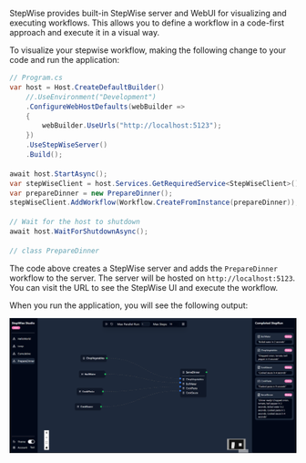 StepWise provides built-in StepWise server and WebUI for visualizing and executing workflows. This allows you to define a workflow in a code-first approach and execute it in a visual way.

To visualize your stepwise workflow, making the following change to your code and run the application:

```csharp
// Program.cs
var host = Host.CreateDefaultBuilder()
    //.UseEnvironment("Development")
    .ConfigureWebHostDefaults(webBuilder =>
    {
        webBuilder.UseUrls("http://localhost:5123");
    })
    .UseStepWiseServer()
    .Build();

await host.StartAsync();
var stepWiseClient = host.Services.GetRequiredService<StepWiseClient>();
var prepareDinner = new PrepareDinner();
stepWiseClient.AddWorkflow(Workflow.CreateFromInstance(prepareDinner));

// Wait for the host to shutdown
await host.WaitForShutdownAsync();

// class PrepareDinner
```

The code above creates a StepWise server and adds the `PrepareDinner` workflow to the server. The server will be hosted on `http://localhost:5123`. You can visit the URL to see the StepWise UI and execute the workflow.

When you run the application, you will see the following output:

![StepWise UI](../../asset/stepwise-ui-screenshot.png)